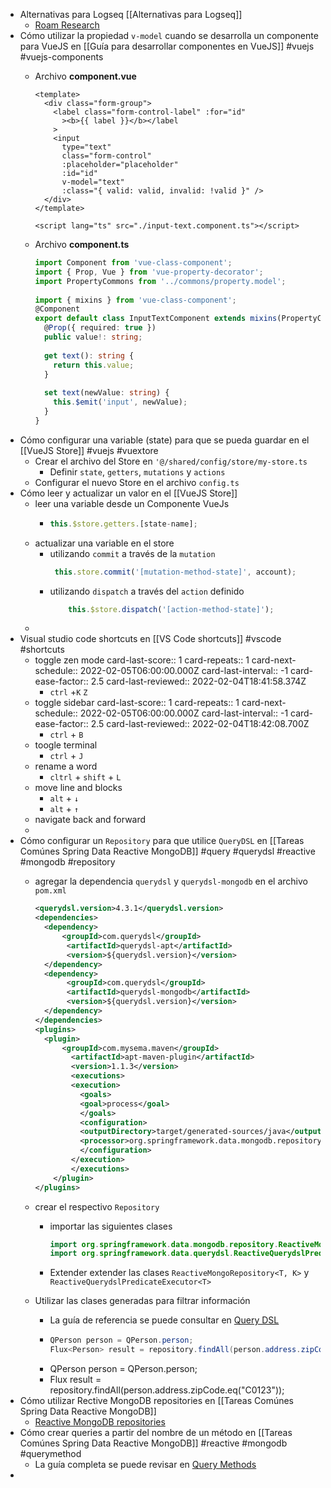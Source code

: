 - Alternativas para Logseq [[Alternativas para Logseq]]
	- [Roam Research](https://roamresearch.com/)
- Cómo utilizar la propiedad `v-model` cuando se desarrolla un componente para VueJS en [[Guía para desarrollar componentes en VueJS]] #vuejs #vuejs-components
	- Archivo **component.vue**
	  
	  ``` vue
	  <template>
	    <div class="form-group">
	      <label class="form-control-label" :for="id"
	        ><b>{{ label }}</b></label
	      >
	      <input 
	        type="text" 
	        class="form-control" 
	        :placeholder="placeholder" 
	        :id="id" 
	        v-model="text" 
	        :class="{ valid: valid, invalid: !valid }" />
	    </div>
	  </template>
	   
	  <script lang="ts" src="./input-text.component.ts"></script>
	  ```
	- Archivo **component.ts**
	  
	  ``` ts
	  import Component from 'vue-class-component';
	  import { Prop, Vue } from 'vue-property-decorator';
	  import PropertyCommons from '../commons/property.model';
	   
	  import { mixins } from 'vue-class-component';
	  @Component
	  export default class InputTextComponent extends mixins(PropertyCommons) {
	    @Prop({ required: true })
	    public value!: string;
	   
	    get text(): string {
	      return this.value;
	    }
	   
	    set text(newValue: string) {
	      this.$emit('input', newValue);
	    }
	  }
	  ```
- Cómo configurar una variable (state) para que se pueda guardar en el [[VueJS Store]]  #vuejs #vuextore
	- Crear el archivo del Store en `'@/shared/config/store/my-store.ts`
		- Definir `state`, `getters`, `mutations` y `actions`
	- Configurar el nuevo Store en el archivo `config.ts`
- Cómo leer y actualizar un valor en el [[VueJS Store]]
	- leer una variable desde un Componente VueJs
		- ``` ts
		  this.$store.getters.[state-name];
		  ```
	- actualizar una variable en el store
		- utilizando `commit` a través de la `mutation`
		  ```ts
		   this.store.commit('[mutation-method-state]', account);
		  ```
		- utilizando `dispatch` a través del `action` definido  
		  ```ts
		      this.$store.dispatch('[action-method-state]');
		  ```
	-
- Visual studio code shortcuts en [[VS Code shortcuts]] #vscode #shortcuts
	- toggle zen mode
	  card-last-score:: 1
	  card-repeats:: 1
	  card-next-schedule:: 2022-02-05T06:00:00.000Z
	  card-last-interval:: -1
	  card-ease-factor:: 2.5
	  card-last-reviewed:: 2022-02-04T18:41:58.374Z
		- `ctrl` +`K` `Z`
	- toggle sidebar
	  card-last-score:: 1
	  card-repeats:: 1
	  card-next-schedule:: 2022-02-05T06:00:00.000Z
	  card-last-interval:: -1
	  card-ease-factor:: 2.5
	  card-last-reviewed:: 2022-02-04T18:42:08.700Z
		- `ctrl` + `B`
	- toogle terminal
		- `ctrl` + `J`
	- rename a word
		- `cltrl` + `shift` + `L`
	- move line and blocks
		- `alt` + `↓`
		- `alt` + `↑`
	- navigate back and forward
	-
- Cómo configurar un `Repository` para que utilice `QueryDSL` en [[Tareas Comúnes Spring Data Reactive MongoDB]] #query #querydsl #reactive #mongodb #repository
	- agregar la dependencia `querydsl` y `querydsl-mongodb` en el archivo `pom.xml`
	  
	  ``` xml
	  <querydsl.version>4.3.1</querydsl.version>
	  <dependencies>  
	    <dependency>
	        <groupId>com.querydsl</groupId>
	         <artifactId>querydsl-apt</artifactId>
	         <version>${querydsl.version}</version>
	    </dependency>
	    <dependency>
	         <groupId>com.querydsl</groupId>
	         <artifactId>querydsl-mongodb</artifactId>
	         <version>${querydsl.version}</version>
	    </dependency>
	  </dependencies>
	  <plugins>
	  	<plugin>
	      	<groupId>com.mysema.maven</groupId>
	          <artifactId>apt-maven-plugin</artifactId>
	          <version>1.1.3</version>
	          <executions>
	          <execution>
	            <goals>
	            <goal>process</goal>
	            </goals>
	            <configuration>
	            <outputDirectory>target/generated-sources/java</outputDirectory>
	            <processor>org.springframework.data.mongodb.repository.support.MongoAnnotationProcessor</processor>
	            </configuration>
	          </execution>
	          </executions>
	      </plugin>
	  </plugins>
	  ```
	- crear el respectivo `Repository`
		- importar las siguientes clases
		  
		  ``` java
		  import org.springframework.data.mongodb.repository.ReactiveMongoRepository;
		  import org.springframework.data.querydsl.ReactiveQuerydslPredicateExecutor;
		  ```
		- Extender extender las clases `ReactiveMongoRepository<T, K>` y `ReactiveQuerydslPredicateExecutor<T>`
	- Utilizar las clases generadas para filtrar información
		- La guía de referencia se puede consultar en [Query DSL](https://docs.spring.io/spring-data/mongodb/docs/current/reference/html/#mongodb.reactive.repositories.queries.type-safe)
		- ``` java
		  QPerson person = QPerson.person;
		  Flux<Person> result = repository.findAll(person.address.zipCode.eq("C0123"));
		  ```
		- QPerson person = QPerson.person;
		- Flux<Person> result = repository.findAll(person.address.zipCode.eq("C0123"));
- Cómo utilizar Rective MongoDB repositories en [[Tareas Comúnes Spring Data Reactive MongoDB]]
	- [Reactive MongoDB repositories](https://docs.spring.io/spring-data/mongodb/docs/current/reference/html/#mongo.reactive.repositories)
- Cómo crear queries a partir del nombre de un método en [[Tareas Comúnes Spring Data Reactive MongoDB]] #reactive #mongodb #querymethod
	- La guía completa se puede revisar en [Query Methods](https://docs.spring.io/spring-data/mongodb/docs/current/reference/html/#mongodb.repositories.queries)
-